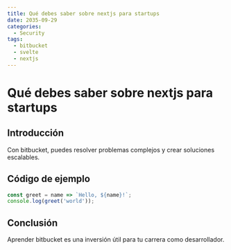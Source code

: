 ```yaml
---
title: Qué debes saber sobre nextjs para startups
date: 2035-09-29
categories:
  - Security
tags:
  - bitbucket
  - svelte
  - nextjs
---
```


# Qué debes saber sobre nextjs para startups

## Introducción

Con bitbucket, puedes resolver problemas complejos y crear soluciones escalables.

## Código de ejemplo

```javascript
const greet = name => `Hello, ${name}!`;
console.log(greet('world'));
```

## Conclusión

Aprender bitbucket es una inversión útil para tu carrera como desarrollador.